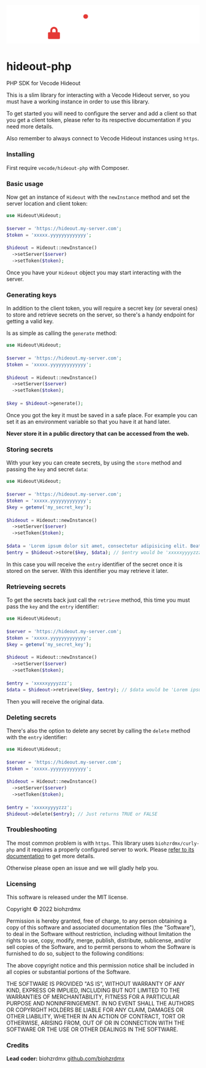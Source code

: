 <picture>
  <source media="(prefers-color-scheme: dark)" srcset=".github/logo_w.svg">
  <source media="(prefers-color-scheme: light)" srcset=".github/logo.svg">
  <img src=".github/logo_w.svg">
</picture>

hideout-php
===========

PHP SDK for Vecode Hideout

This is a slim library for interacting with a Vecode Hideout server, so you must have a working instance in order to use this library.

To get started you will need to configure the server and add a client so that you get a client token, please refer to its respective documentation if you need more details.

Also remember to always connect to Vecode Hideout instances using `https`.

### Installing

First require `vecode/hideout-php` with Composer.

### Basic usage

Now get an instance of `Hideout` with the `newInstance` method and set the server location and client token:

```php
use Hideout\Hideout;

$server = 'https://hideout.my-server.com';
$token = 'xxxxx.yyyyyyyyyyyyy';

$hideout = Hideout::newInstance()
  ->setServer($server)
  ->setToken($token);
```

Once you have your `Hideout` object you may start interacting with the server.

### Generating keys

In addition to the client token, you will require a secret key (or several ones) to store and retrieve secrets on the server, so there's a handy endpoint for getting a valid key.

Is as simple as calling the `generate` method:

```php
use Hideout\Hideout;

$server = 'https://hideout.my-server.com';
$token = 'xxxxx.yyyyyyyyyyyyy';

$hideout = Hideout::newInstance()
  ->setServer($server)
  ->setToken($token);

$key = $hideout->generate();
```

Once you got the key it must be saved in a safe place. For example you can set it as an environment variable so that you have it at hand later.

**Never store it in a public directory that can be accessed from the web.**

### Storing secrets

With your key you can create secrets, by using the `store` method and passing the `key` and secret `data`:

```php
use Hideout\Hideout;

$server = 'https://hideout.my-server.com';
$token = 'xxxxx.yyyyyyyyyyyyy';
$key = getenv('my_secret_key');

$hideout = Hideout::newInstance()
  ->setServer($server)
  ->setToken($token);

$data = 'Lorem ipsum dolor sit amet, consectetur adipisicing elit. Beatae atque officiis natus voluptatum debitis sunt.';
$entry = $hideout->store($key, $data); // $entry would be 'xxxxxyyyyzzz' for example
```

In this case you will receive the `entry` identifier of the secret once it is stored on the server. With this identifier you may retrieve it later.

### Retrieveing secrets

To get the secrets back just call the `retrieve` method, this time you must pass the `key` and the `entry` identifier:

```php
use Hideout\Hideout;

$server = 'https://hideout.my-server.com';
$token = 'xxxxx.yyyyyyyyyyyyy';
$key = getenv('my_secret_key');

$hideout = Hideout::newInstance()
  ->setServer($server)
  ->setToken($token);

$entry = 'xxxxxyyyyzzz';
$data = $hideout->retrieve($key, $entry); // $data would be 'Lorem ipsum dolor sit amet, consectetur adipisicing elit. Beatae atque officiis natus voluptatum debitis sunt.'
```

Then you will receive the original data.

### Deleting secrets

There's also the option to delete any secret by calling the `delete` method with the `entry` identifier:

```php
use Hideout\Hideout;

$server = 'https://hideout.my-server.com';
$token = 'xxxxx.yyyyyyyyyyyyy';

$hideout = Hideout::newInstance()
  ->setServer($server)
  ->setToken($token);

$entry = 'xxxxxyyyyzzz';
$hideout->delete($entry); // Just returns TRUE or FALSE
```

### Troubleshooting

The most common problem is with `https`. This library uses `biohzrdmx/curly-php` and it requires a properly configured server to work. Please [refer to its documentation](https://github.com/biohzrdmx/curly-php) to get more details.

Otherwise please open an issue and we will gladly help you.

### Licensing

This software is released under the MIT license.

Copyright © 2022 biohzrdmx

Permission is hereby granted, free of charge, to any person obtaining a copy of this software and associated documentation files (the "Software"), to deal in the Software without restriction, including without limitation the rights to use, copy, modify, merge, publish, distribute, sublicense, and/or sell copies of the Software, and to permit persons to whom the Software is furnished to do so, subject to the following conditions:

The above copyright notice and this permission notice shall be included in all copies or substantial portions of the Software.

THE SOFTWARE IS PROVIDED "AS IS", WITHOUT WARRANTY OF ANY KIND, EXPRESS OR IMPLIED, INCLUDING BUT NOT LIMITED TO THE WARRANTIES OF MERCHANTABILITY, FITNESS FOR A PARTICULAR PURPOSE AND NONINFRINGEMENT. IN NO EVENT SHALL THE AUTHORS OR COPYRIGHT HOLDERS BE LIABLE FOR ANY CLAIM, DAMAGES OR OTHER LIABILITY, WHETHER IN AN ACTION OF CONTRACT, TORT OR OTHERWISE, ARISING FROM, OUT OF OR IN CONNECTION WITH THE SOFTWARE OR THE USE OR OTHER DEALINGS IN THE SOFTWARE.

### Credits

**Lead coder:** biohzrdmx [github.com/biohzrdmx](http://github.com/biohzrdmx)
